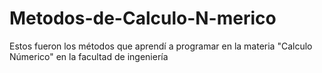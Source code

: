 # Metodos-de-Calculo-N-merico
Estos fueron los métodos que aprendí a programar en la materia "Calculo Númerico" en la facultad de ingeniería 
